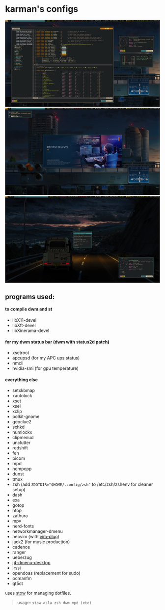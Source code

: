 karman's configs
=================
![screenshot](screenshots/desktop1.png)
![screenshot](screenshots/desktop2.png)
![screenshot](screenshots/desktop3.png)


## programs used:

#### to compile dwm and st
+ libX11-devel
+ libXft-devel
+ libXinerama-devel

#### for my dwm status bar (dwm with status2d patch)
+ xsetroot
+ apcupsd (for my APC ups status)
+ nmcli
+ nvidia-smi (for gpu temperature)

#### everything else
+ setxkbmap
+ xautolock
+ xset
+ xsel
+ xclip
+ polkit-gnome
+ geoclue2
+ sxhkd
+ numlockx
+ clipmenud
+ unclutter
+ redshift
+ feh
+ picom
+ mpd
+ ncmpcpp
+ dunst
+ tmux
+ zsh (add `ZDOTDIR="$HOME/.config/zsh"` to /etc/zsh/zshenv for cleaner setup)
+ dash
+ exa
+ gotop
+ htop
+ zathura
+ mpv
+ nerd-fonts
+ networkmanager-dmenu
+ neovim (with [vim-plug](https://github.com/junegunn/vim-plug))
+ jack2 (for music production)
+ cadence
+ ranger
+ ueberzug
+ [j4-dmenu-desktop](https://github.com/enkore/j4-dmenu-desktop)
+ irssi
+ opendoas (replacement for sudo)
+ pcmanfm
+ qt5ct

uses [stow](https://www.gnu.org/software/stow/) for managing dotfiles.

> usage: `stow asla zsh dwm mpd (etc)`
